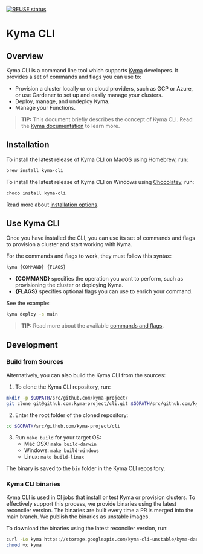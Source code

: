 [![REUSE status](https://api.reuse.software/badge/github.com/kyma-project/cli)](https://api.reuse.software/info/github.com/kyma-project/cli)

# Kyma CLI

## Overview

Kyma CLI is a command line tool which supports [Kyma](https://github.com/kyma-project/kyma) developers. It provides a set of commands and flags you can use to:

- Provision a cluster locally or on cloud providers, such as GCP or Azure, or use Gardener to set up and easily manage your clusters.
- Deploy, manage, and undeploy Kyma.
- Manage your Functions.

>**TIP:** This document briefly describes the concept of Kyma CLI. Read the [Kyma documentation](https://kyma-project.io/#/01-overview/ui/README?id=kyma-cli) to learn more.

## Installation

To install the latest release of Kyma CLI on MacOS using Homebrew, run:

```bash
brew install kyma-cli
```

To install the latest release of Kyma CLI on Windows using [Chocolatey](https://www.chocolatey.org), run:

```PowerShell
choco install kyma-cli
```

Read more about [installation options](https://kyma-project.io/#/04-operation-guides/operations/01-install-kyma-CLI).

## Use Kyma CLI

Once you have installed the CLI, you can use its set of commands and flags to provision a cluster and start working with Kyma.

For the commands and flags to work, they must follow this syntax:

```bash
kyma {COMMAND} {FLAGS}
```

- **{COMMAND}** specifies the operation you want to perform, such as provisioning the cluster or deploying Kyma.
- **{FLAGS}** specifies optional flags you can use to enrich your command.

See the example:

```bash
kyma deploy -s main
```

>**TIP:** Read more about the available [commands and flags](https://github.com/kyma-project/cli/tree/main/docs/gen-docs).

## Development

### Build from Sources

Alternatively, you can also build the Kyma CLI from the sources:

1. To clone the Kyma CLI repository, run:

```bash
mkdir -p $GOPATH/src/github.com/kyma-project/
git clone git@github.com:kyma-project/cli.git $GOPATH/src/github.com/kyma-project/cli
```

2. Enter the root folder of the cloned repository:

```bash
cd $GOPATH/src/github.com/kyma-project/cli
```

3. Run `make build` for your target OS:
    - Mac OSX: `make build-darwin`
    - Windows: `make build-windows`
    - Linux: `make build-linux`

The binary is saved to the `bin` folder in the Kyma CLI repository.

### Kyma CLI binaries

Kyma CLI is used in CI jobs that install or test Kyma or provision clusters. To effectively support this process, 
we provide binaries using the latest reconciler version. The binaries are built every time a PR is merged into the main branch. We publish the binaries as unstable images.

To download the binaries using the latest reconciler version, run:

```bash
curl -Lo kyma https://storage.googleapis.com/kyma-cli-unstable/kyma-darwin # kyma-linux, kyma-linux-arm, kyma.exe, or kyma-arm.exe
chmod +x kyma
```
